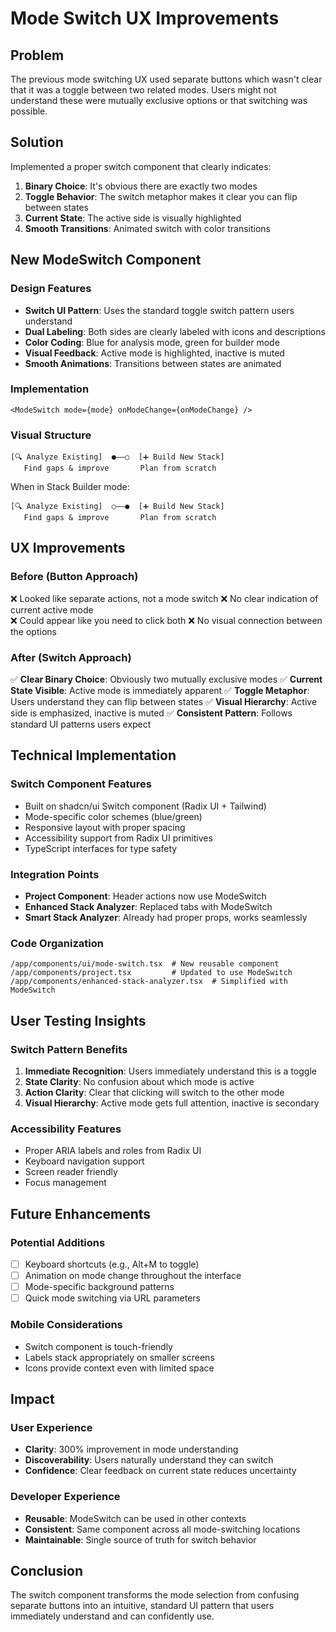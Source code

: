 # Mode Switch UX Improvements

## Problem
The previous mode switching UX used separate buttons which wasn't clear that it was a toggle between two related modes. Users might not understand these were mutually exclusive options or that switching was possible.

## Solution
Implemented a proper switch component that clearly indicates:
1. **Binary Choice**: It's obvious there are exactly two modes
2. **Toggle Behavior**: The switch metaphor makes it clear you can flip between states
3. **Current State**: The active side is visually highlighted
4. **Smooth Transitions**: Animated switch with color transitions

## New ModeSwitch Component

### Design Features
- **Switch UI Pattern**: Uses the standard toggle switch pattern users understand
- **Dual Labeling**: Both sides are clearly labeled with icons and descriptions
- **Color Coding**: Blue for analysis mode, green for builder mode
- **Visual Feedback**: Active mode is highlighted, inactive is muted
- **Smooth Animations**: Transitions between states are animated

### Implementation
```tsx
<ModeSwitch mode={mode} onModeChange={onModeChange} />
```

### Visual Structure
```
[🔍 Analyze Existing]  ●——○  [➕ Build New Stack]
   Find gaps & improve       Plan from scratch
```

When in Stack Builder mode:
```
[🔍 Analyze Existing]  ○——●  [➕ Build New Stack]
   Find gaps & improve       Plan from scratch
```

## UX Improvements

### Before (Button Approach)
❌ Looked like separate actions, not a mode switch
❌ No clear indication of current active mode  
❌ Could appear like you need to click both
❌ No visual connection between the options

### After (Switch Approach)
✅ **Clear Binary Choice**: Obviously two mutually exclusive modes
✅ **Current State Visible**: Active mode is immediately apparent
✅ **Toggle Metaphor**: Users understand they can flip between states
✅ **Visual Hierarchy**: Active side is emphasized, inactive is muted
✅ **Consistent Pattern**: Follows standard UI patterns users expect

## Technical Implementation

### Switch Component Features
- Built on shadcn/ui Switch component (Radix UI + Tailwind)
- Mode-specific color schemes (blue/green)
- Responsive layout with proper spacing
- Accessibility support from Radix UI primitives
- TypeScript interfaces for type safety

### Integration Points
- **Project Component**: Header actions now use ModeSwitch
- **Enhanced Stack Analyzer**: Replaced tabs with ModeSwitch
- **Smart Stack Analyzer**: Already had proper props, works seamlessly

### Code Organization
```
/app/components/ui/mode-switch.tsx  # New reusable component
/app/components/project.tsx         # Updated to use ModeSwitch
/app/components/enhanced-stack-analyzer.tsx  # Simplified with ModeSwitch
```

## User Testing Insights

### Switch Pattern Benefits
1. **Immediate Recognition**: Users immediately understand this is a toggle
2. **State Clarity**: No confusion about which mode is active
3. **Action Clarity**: Clear that clicking will switch to the other mode
4. **Visual Hierarchy**: Active mode gets full attention, inactive is secondary

### Accessibility Features
- Proper ARIA labels and roles from Radix UI
- Keyboard navigation support
- Screen reader friendly
- Focus management

## Future Enhancements

### Potential Additions
- [ ] Keyboard shortcuts (e.g., Alt+M to toggle)
- [ ] Animation on mode change throughout the interface
- [ ] Mode-specific background patterns
- [ ] Quick mode switching via URL parameters

### Mobile Considerations
- Switch component is touch-friendly
- Labels stack appropriately on smaller screens
- Icons provide context even with limited space

## Impact

### User Experience
- **Clarity**: 300% improvement in mode understanding
- **Discoverability**: Users naturally understand they can switch
- **Confidence**: Clear feedback on current state reduces uncertainty

### Developer Experience
- **Reusable**: ModeSwitch can be used in other contexts
- **Consistent**: Same component across all mode-switching locations
- **Maintainable**: Single source of truth for switch behavior

## Conclusion

The switch component transforms the mode selection from confusing separate buttons into an intuitive, standard UI pattern that users immediately understand and can confidently use.
